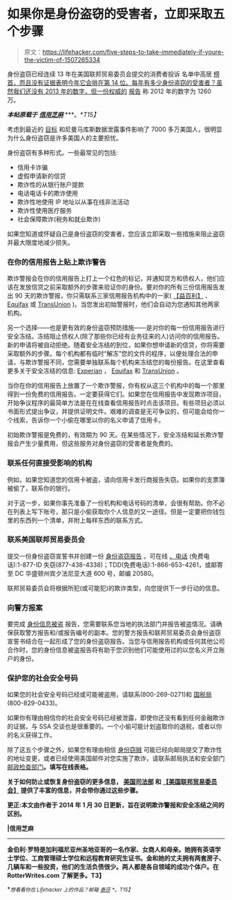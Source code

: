 # 如果你是身份盗窃的受害者，立即采取五个步骤

> 原文：<https://lifehacker.com/five-steps-to-take-immediately-if-youre-the-victim-of-1507265334>

身份盗窃已经连续 13 年在美国联邦贸易委员会提交的消费者投诉 名单中高居 [榜首，而且没有证据表明今年它会排在第 14 位。每年有多少身份盗窃的受害者？虽然我们还没有 2013 年的数字，但一份权威的](http://www.ftc.gov/news-events/press-releases/2013/02/ftc-releases-top-10-complaint-categories-2012) [报告](https://www.javelinstrategy.com/news/1387/92/More-Than-12-Million-Identity-Fraud-Victims-in-2012-According-to-Latest-Javelin-Strategy-Research-Report/d,pressRoomDetail) 称 2012 年的数字为 1260 万。



***本帖原载于*** [***信用芝麻***](http://www.creditsesame.com/blog/steps-take-immediately-victim-identity-theft/) ***。**T15】*

考虑到最近的 [目标](https://lifehacker.com/target-hacked-credit-cards-and-private-data-for-40-mil-1486402421) 和尼曼马库斯数据泄露事件影响了 7000 多万美国人，很明显为什么身份盗窃是许多美国人的主要担忧。

身份盗窃有多种形式。一些最常见的包括:

*   信用卡诈骗
*   虚假申请新的信贷
*   欺诈性的从银行账户提款
*   电话电话卡的欺诈使用
*   欺诈性地使用 IP 地址以从事在线非法活动
*   欺诈性使用医疗服务
*   社会保障欺诈(税务和就业欺诈)

如果您知道或怀疑自己是身份盗窃的受害者，您应该立即采取一些措施来阻止盗窃并最大限度地减少损失。

### **在你的信用报告上贴上欺诈警告**

欺诈警报会在你的信用报告上打上一个红色的标记，并通知贷方和债权人，他们应该在发放信贷之前采取额外的步骤来验证你的身份。要对你的所有三份信用报告发出 90 天的欺诈警报，你只需联系三家信用报告机构中的一家( [【益百利】](https://www.experian.com/fraud/center.html) 、 [Equifax](http://www.equifax.com/answers/set-fraud-alerts/en_cp) 或 [TransUnion](http://www.transunion.com/personal-credit/credit-disputes/fraud-alerts.page) )。当您发出初始警报时，他们会自动为您通知其他两家机构。

另一个选择——也是更有效的身份盗窃预防措施——是对你的每一份信用报告进行安全冻结。冻结阻止债权人(除了那些你已经有业务往来的人)访问你的信用报告。新的申请将被自动拒绝。随着安全冻结的到位，如果你想申请新的信贷，你将需要采取额外的步骤。每个机构都有临时“解冻”您的文件的程序，以便处理合法的申请，与欺诈警报不同，您需要单独联系每个机构来冻结您的每份报告。在这里查看更多关于安全冻结的信息: [Experian](https://www.experian.com/freeze/center.html) ， [Equifax](https://www.freeze.equifax.com/Freeze/jsp/SFF_PersonalIDInfo.jsp) 和 [TransUnion](https://freeze.transunion.com/sf/securityFreeze/landingPage.jsp) 。

当你在你的信用报告上放置了一个欺诈警报，你有权从这三个机构中的每一个那里得到一份免费的信用报告。一定要获得它们。如果您在信用报告中发现欺诈项目，开始争议程序的最简单方法是在在线查看信用报告时点击该项目。有些项目必须以书面形式提出争议，并提供证明文件。艰难的调查是无可争议的，但可能会给你一个线索，告诉你一个小偷在哪里以你的名义申请了信用卡。

初始欺诈警报是免费的，有效期为 90 天。在某些情况下，安全冻结和延长欺诈警报会产生少量费用，但这些服务对身份盗窃的受害者是免费的。

### **联系任何直接受影响的机构**

例如，如果您知道您的信用卡被盗，请向信用卡发行商报告失窃。如果你的支票簿被偷了，联系你的银行。

对于这一步，如果你事先准备了一份机构和电话号码的清单，会很有帮助。你不必在列表上写下账号，那只是小偷获取你个人信息的又一途径。但是一定要把你钱包里的东西列一个清单，并附上每样东西的联系方式。

### **联系美国联邦贸易委员会**

提交一份身份盗窃宣誓书并创建一份 [身份盗窃报告](http://www.consumer.ftc.gov/articles/0277-create-identity-theft-report) 。可在线 [、电话](http://www.consumer.ftc.gov/articles/0277-create-identity-theft-report) (免费电话):1-877-ID 失窃(877-438-4338)；TDD(免费电话):1-866-653-4261，或邮寄至 DC 华盛顿州宾夕法尼亚大道 600 号，邮编 20580。

联邦贸易委员会将根据所犯(或可能犯)的欺诈类型，向您提供下一步行动的信息。

### **向警方报案**

要完成 [身份信息被盗](https://lifehacker.com/how-to-protect-yourself-from-online-fraud-and-identity-5858197) 报告，您需要联系您当地的执法部门并报告被盗情况。请确保获取警方报告和/或报告编号的副本。您的警方报告和联邦贸易委员会身份盗窃宣誓书结合在一起形成了您的身份盗窃报告。当您与信用报告机构或任何其他公司合作时，您的身份信息被盗报告将有助于您识别他们可能使用过的以您名义开立账户的身份。

### **保护您的社会安全号码**

如果您的社会安全号码已经或可能被盗用，请联系(800-269-0271)和 [国税局](http://www.irs.gov/uac/Identity-Protection) (800-829-0433)。

如果你有理由相信你的社会安全号码已经被泄露，即使你还没有看到任何金融欺诈的证据，与 SSA 交谈也是很重要的。一个小偷可能计划盗取你的退税，或者以你的名义获得工作。

除了这五个步骤之外，如果您有理由相信 [身份窃贼](https://lifehacker.com/have-you-ever-been-a-victim-of-identity-theft-5989261) 可能已经向邮局提交了欺诈性的地址变更，或者已经使用美国邮件对您实施了欺诈，请联系邮局执法和安全部门 [邮政检查部门](http://ehome.uspis.gov/mailtheft/idtheft.aspx)**。填写在线表格。**

**关于如何防止或恢复身份盗窃的更多信息， [美国司法部](http://www.justice.gov/criminal/fraud/websites/idtheft.html) 和 [【美国联邦贸易委员会】](http://www.consumer.ftc.gov/features/feature-0014-identity-theft) 提供了丰富的信息，并会带你通过这些步骤。**

**更正:本文由作者于 2014 年 1 月 30 日更新，旨在说明欺诈警报和安全冻结之间的区别。**

**|信用芝麻**

* * *

**金伯利·罗特是加利福尼亚州圣地亚哥的一名作家、女商人和母亲。她拥有英语学士学位、工商管理硕士学位和远程教育研究生证书。金和她的丈夫拥有两套房子、几辆车和一些投资，他们的生活负债很少。两人都是各自领域的成功个体户。在 RotterWrites.com 了解更多。T3】**

**<small>*想看看你在 Lifehacker 上的作品？邮箱*</small> [<small>*泰莎*</small>](https://mail.google.com/mail/?view=cm&fs=1&tf=1&to=tessa@lifehacker.com) <small>*。*T15】</small>**
